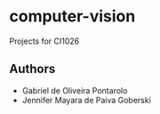 # computer-vision

Projects for CI1026

## Authors

- Gabriel de Oliveira Pontarolo
- Jennifer Mayara de Paiva Goberski
